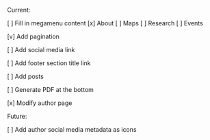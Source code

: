 Current: 

[ ] Fill in megamenu content
    [x] About
    [ ] Maps
    [ ] Research
    [ ] Events

[v] Add pagination

[ ] Add social media link

[ ] Add footer section title link

[ ] Add posts

[ ] Generate PDF at the bottom

[x] Modify author page

Future: 

[ ] Add author social media metadata as icons